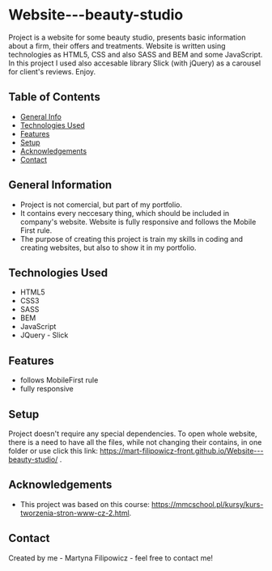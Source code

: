 # Website---beauty-studio
Project is a website for some beauty studio, presents basic information about a firm, their offers and treatments. Website is written using technologies as HTML5, CSS and also SASS and BEM and some JavaScript. In this project I used also accesable library Slick (with jQuery) as a carousel for client's reviews. Enjoy.


## Table of Contents
* [General Info](#general-information)
* [Technologies Used](#technologies-used)
* [Features](#features)
* [Setup](#setup)
* [Acknowledgements](#acknowledgements)
* [Contact](#contact)



## General Information
- Project is not comercial, but part of my portfolio.
- It contains every neccesary thing, which should be included in company's website. Website is fully responsive and follows the Mobile First rule.
- The purpose of creating this project is train my skills in coding and creating websites, but also to show it in my portfolio.


## Technologies Used
- HTML5
- CSS3
- SASS
- BEM
- JavaScript
- JQuery - Slick


## Features
- follows MobileFirst rule
- fully responsive


## Setup
Project doesn't require any special dependencies. To open whole website, there is a need to have all the files, while not changing their contains, in one folder or use click this link: https://mart-filipowicz-front.github.io/Website---beauty-studio/ .





## Acknowledgements
- This project was based on this course: https://mmcschool.pl/kursy/kurs-tworzenia-stron-www-cz-2.html.


## Contact
Created by me - Martyna Filipowicz - feel free to contact me!
